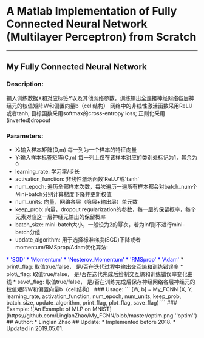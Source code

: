 # A Matlab Implementation of Fully Connected Neural Network (Multilayer Perceptron) from Scratch
---
## My Fully Connected Neural Network
### Description:
输入训练数据X和对应标签Y以及其他网络参数，训练输出全连接神经网络各层神经元的权值矩阵W和偏置向量b（cell结构）
网络中的非线性激活函数采用ReLU或者tanh; 目标函数采用softmax的cross-entropy loss; 正则化采用(inverted)dropout
### Parameters:
* X:输入样本矩阵(D,m) 每一列为一个样本的特征向量    
* Y:输入样本标签矩阵(C,m) 每一列上仅在该样本对应的类别处标记为1，其余为0  
* learning\_rate: 学习率/步长  
* activation\_function: 非线性激活函数'ReLU'或'tanh'  
* num\_epoch: 遍历全部样本次数，每次遍历一遍所有样本都会对batch\_num个Mini-batch分别计算梯度下降并更新权值  
* num\_units: 向量，网络各层（隐层+输出层）单元数  
* keep\_prob: 向量，dropout regularization的参数，每一层的保留概率，每个元素对应这一层神经元输出的保留概率  
* batch\_size: mini-batch大小，一般设为2的幂次，若为inf则不进行mini-batch分组  
* update\_algorithm: 用于选择标准梯度(SGD)下降或者momentum/RMSprop/Adam优化算法:
<label style="color:blue">
   * 'SGD'
   * 'Momentum'
   * 'Nesterov_Momentum'
   * 'RMSprop'
   * 'Adam'</label>
* print\_flag: 取值true/false， 是/否在迭代过程中输出交互熵和训练错误率  
* plot\_flag: 取值true/false， 是/否在迭代完成后绘制交互熵和训练错误率变化曲线  
* save\_flag: 取值true/false， 是/否在训练完成后保存神经网络各层神经元的权值矩阵W和偏置向量b（cell结构）  
### Usage:
```
[W, b] = My_FCNN (X, Y, learning_rate, activation_function, num_epoch, num_units, keep_prob, batch_size, update_algorithm, print_flag, plot_flag, save_flag)  
```
### Example:
![An Example of MLP on MNIST](https://github.com/LinglanZhao/My_FCNN/blob/master/optim.png  ''optim'')
## Author: 
* Linglan Zhao
## Update: 
* Implemented before 2018.
* Updated in 2019.05.01. 